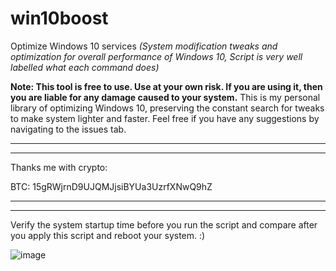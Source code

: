 # win10boost
Optimize Windows 10 services _(System modification tweaks and optimization for overall performance of Windows 10, Script is very well labelled what each command does)_

**Note: This tool is free to use. Use at your own risk. If you are using it, then you are liable for any damage caused to your system.**
This is my personal library of optimizing Windows 10, preserving the constant search for tweaks to make system lighter and faster. Feel free if you have any suggestions by navigating to the issues tab.
 
______________
 
______________


Thanks me with crypto:

BTC: 15gRWjrnD9UJQMJjsiBYUa3UzrfXNwQ9hZ

________
 
________
 


Verify the system startup time before you run the script and compare after you apply this script and reboot your system. :)

![image](https://user-images.githubusercontent.com/20379786/130716746-be93a427-ea4a-460f-ad79-da9be6e2073d.png)

